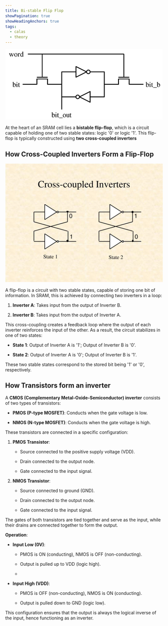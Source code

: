 ```yaml
---
title: Bi-stable Flip Flop
showPagination: true
showHeadingAnchors: true
tags:
  - calas
  - theory
---
```


![14-A-simple-6-transistor-SRAM-cell](assets/posts/14-A-simple-6-transistor-SRAM-cell.png)

At the heart of an SRAM cell lies a **bistable flip-flop**, which is a circuit capable of holding one of two stable states: logic '0' or logic '1'. This flip-flop is typically constructed using **two cross-coupled inverters**

## How Cross-Coupled Inverters Form a Flip-Flop

![cross-coupled-inverters-l](assets/posts/cross-coupled-inverters-l.jpg)

A flip-flop is a circuit with two stable states, capable of storing one bit of information. In SRAM, this is achieved by connecting two inverters in a loop:

1. **Inverter A**: Takes input from the output of Inverter B.
    
2. **Inverter B**: Takes input from the output of Inverter A.
    

This cross-coupling creates a feedback loop where the output of each inverter reinforces the input of the other. As a result, the circuit stabilizes in one of two states:

- **State 1**: Output of Inverter A is '1'; Output of Inverter B is '0'.
    
- **State 2**: Output of Inverter A is '0'; Output of Inverter B is '1'.
    

These two stable states correspond to the stored bit being '1' or '0', respectively.


## How Transistors form an inverter


A **CMOS (Complementary Metal-Oxide-Semiconductor) inverter** consists of two types of transistors:

- **PMOS (P-type MOSFET)**: Conducts when the gate voltage is low.
    
- **NMOS (N-type MOSFET)**: Conducts when the gate voltage is high.
    

These transistors are connected in a specific configuration:

1. **PMOS Transistor**:
    
    - Source connected to the positive supply voltage (VDD).
        
    - Drain connected to the output node.
        
    - Gate connected to the input signal.
        
2. **NMOS Transistor**:
    
    - Source connected to ground (GND).
        
    - Drain connected to the output node.
        
    - Gate connected to the input signal.
        

The gates of both transistors are tied together and serve as the input, while their drains are connected together to form the output.

**Operation**:

- **Input Low (0V)**:
    
    - PMOS is ON (conducting), NMOS is OFF (non-conducting).
        
    - Output is pulled up to VDD (logic high).
    - 
- **Input High (VDD)**:
    
    - PMOS is OFF (non-conducting), NMOS is ON (conducting).
        
    - Output is pulled down to GND (logic low).
        

This configuration ensures that the output is always the logical inverse of the input, hence functioning as an inverter.